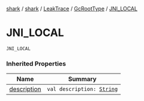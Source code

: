 [shark](../../../index.md) / [shark](../../index.md) / [LeakTrace](../index.md) / [GcRootType](index.md) / [JNI_LOCAL](./-j-n-i_-l-o-c-a-l.md)

# JNI_LOCAL

`JNI_LOCAL`

### Inherited Properties

| Name | Summary |
|---|---|
| [description](description.md) | `val description: `[`String`](https://kotlinlang.org/api/latest/jvm/stdlib/kotlin/-string/index.html) |
